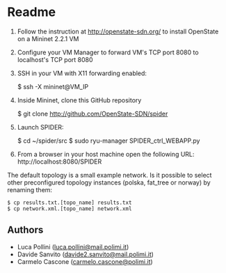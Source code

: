 # Readme

1) Follow the instruction at http://openstate-sdn.org/ to install OpenState on a Mininet 2.2.1 VM
2) Configure your VM Manager to forward VM's TCP port 8080 to localhost's TCP port 8080
3) SSH in your VM with X11 forwarding enabled:

	
    $ ssh -X mininet@VM_IP
    

4) Inside Mininet, clone this GitHub repository

	
    $ git clone http://github.com/OpenState-SDN/spider
    

5) Launch SPIDER:
	
    
  	$ cd ~/spider/src
  	$ sudo ryu-manager SPIDER_ctrl_WEBAPP.py
    
    
6) From a browser in your host machine open the following URL: http://localhost:8080/SPIDER

The default topology is a small example network. Is it possible to select other preconfigured topology instances (polska, fat_tree or norway) by renaming them:


	$ cp results.txt.[topo_name] results.txt
	$ cp network.xml.[topo_name] network.xml
    
    
## Authors

* Luca Pollini (<luca.pollini@mail.polimi.it>)
* Davide Sanvito (<davide2.sanvito@mail.polimi.it>)
* Carmelo Cascone (<carmelo.cascone@polimi.it>)
